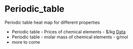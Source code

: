 # Periodic_table
Periodic table heat map for different properties
  - Periodic table - Prices of chemical elements - $/kg [Data](https://material-properties.org/prices-of-chemical-elements-kg/)
  - Periodic table - molar mass of chemical elements - g/mol
  - more to come
